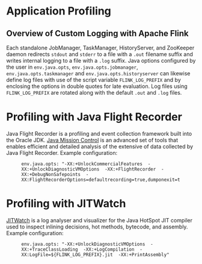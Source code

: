 

# Application Profiling

## Overview of Custom Logging with Apache Flink

Each standalone JobManager, TaskManager, HistoryServer, and ZooKeeper daemon redirects `stdout` and `stderr` to a file with a `.out` filename suffix and writes internal logging to a file with a `.log` suffix. Java options configured by the user in `env.java.opts`, `env.java.opts.jobmanager`, `env.java.opts.taskmanager` and `env.java.opts.historyserver` can likewise define log files with use of the script variable `FLINK_LOG_PREFIX` and by enclosing the options in double quotes for late evaluation. Log files using `FLINK_LOG_PREFIX` are rotated along with the default `.out` and `.log` files.

# Profiling with Java Flight Recorder

Java Flight Recorder is a profiling and event collection framework built into the Oracle JDK. [Java Mission Control](http://www.oracle.com/technetwork/java/javaseproducts/mission-control/java-mission-control-1998576.html) is an advanced set of tools that enables efficient and detailed analysis of the extensive of data collected by Java Flight Recorder. Example configuration:

<figure class="highlight">

```
env.java.opts: "-XX:+UnlockCommercialFeatures  -XX:+UnlockDiagnosticVMOptions  -XX:+FlightRecorder  -XX:+DebugNonSafepoints  -XX:FlightRecorderOptions=defaultrecording=true,dumponexit=true,dumponexitpath=${FLINK_LOG_PREFIX}.jfr"
```

</figure>

# Profiling with JITWatch

[JITWatch](https://github.com/AdoptOpenJDK/jitwatch/wiki) is a log analyser and visualizer for the Java HotSpot JIT compiler used to inspect inlining decisions, hot methods, bytecode, and assembly. Example configuration:

<figure class="highlight">

```
env.java.opts: "-XX:+UnlockDiagnosticVMOptions  -XX:+TraceClassLoading  -XX:+LogCompilation  -XX:LogFile=${FLINK_LOG_PREFIX}.jit  -XX:+PrintAssembly"
```

</figure>

